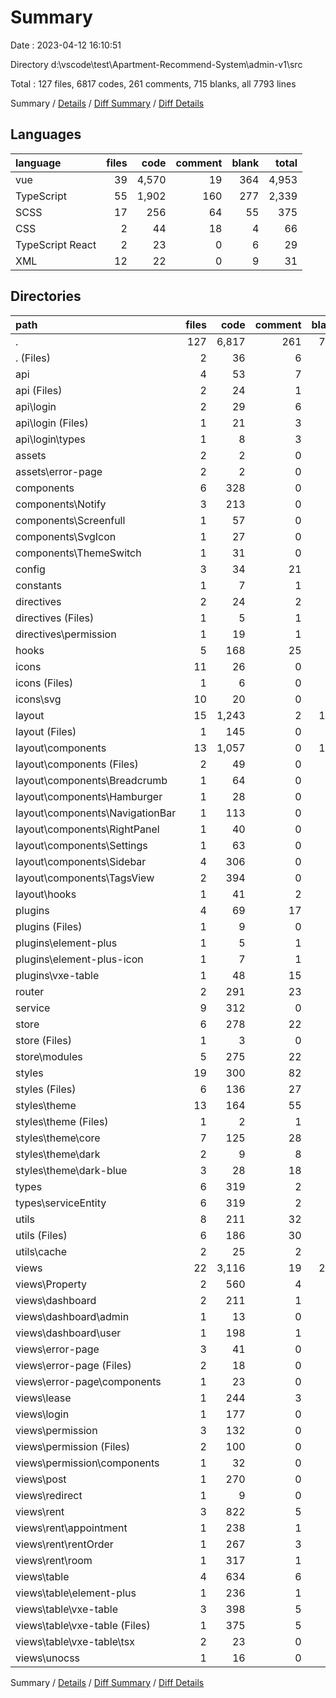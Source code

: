 # Summary

Date : 2023-04-12 16:10:51

Directory d:\\vscode\\test\\Apartment-Recommend-System\\admin-v1\\src

Total : 127 files,  6817 codes, 261 comments, 715 blanks, all 7793 lines

Summary / [Details](details.md) / [Diff Summary](diff.md) / [Diff Details](diff-details.md)

## Languages
| language | files | code | comment | blank | total |
| :--- | ---: | ---: | ---: | ---: | ---: |
| vue | 39 | 4,570 | 19 | 364 | 4,953 |
| TypeScript | 55 | 1,902 | 160 | 277 | 2,339 |
| SCSS | 17 | 256 | 64 | 55 | 375 |
| CSS | 2 | 44 | 18 | 4 | 66 |
| TypeScript React | 2 | 23 | 0 | 6 | 29 |
| XML | 12 | 22 | 0 | 9 | 31 |

## Directories
| path | files | code | comment | blank | total |
| :--- | ---: | ---: | ---: | ---: | ---: |
| . | 127 | 6,817 | 261 | 715 | 7,793 |
| . (Files) | 2 | 36 | 6 | 9 | 51 |
| api | 4 | 53 | 7 | 19 | 79 |
| api (Files) | 2 | 24 | 1 | 11 | 36 |
| api\\login | 2 | 29 | 6 | 8 | 43 |
| api\\login (Files) | 1 | 21 | 3 | 4 | 28 |
| api\\login\\types | 1 | 8 | 3 | 4 | 15 |
| assets | 2 | 2 | 0 | 0 | 2 |
| assets\\error-page | 2 | 2 | 0 | 0 | 2 |
| components | 6 | 328 | 0 | 33 | 361 |
| components\\Notify | 3 | 213 | 0 | 15 | 228 |
| components\\Screenfull | 1 | 57 | 0 | 9 | 66 |
| components\\SvgIcon | 1 | 27 | 0 | 5 | 32 |
| components\\ThemeSwitch | 1 | 31 | 0 | 4 | 35 |
| config | 3 | 34 | 21 | 8 | 63 |
| constants | 1 | 7 | 1 | 3 | 11 |
| directives | 2 | 24 | 2 | 4 | 30 |
| directives (Files) | 1 | 5 | 1 | 2 | 8 |
| directives\\permission | 1 | 19 | 1 | 2 | 22 |
| hooks | 5 | 168 | 25 | 43 | 236 |
| icons | 11 | 26 | 0 | 11 | 37 |
| icons (Files) | 1 | 6 | 0 | 2 | 8 |
| icons\\svg | 10 | 20 | 0 | 9 | 29 |
| layout | 15 | 1,243 | 2 | 134 | 1,379 |
| layout (Files) | 1 | 145 | 0 | 18 | 163 |
| layout\\components | 13 | 1,057 | 0 | 107 | 1,164 |
| layout\\components (Files) | 2 | 49 | 0 | 8 | 57 |
| layout\\components\\Breadcrumb | 1 | 64 | 0 | 11 | 75 |
| layout\\components\\Hamburger | 1 | 28 | 0 | 6 | 34 |
| layout\\components\\NavigationBar | 1 | 113 | 0 | 6 | 119 |
| layout\\components\\RightPanel | 1 | 40 | 0 | 5 | 45 |
| layout\\components\\Settings | 1 | 63 | 0 | 4 | 67 |
| layout\\components\\Sidebar | 4 | 306 | 0 | 31 | 337 |
| layout\\components\\TagsView | 2 | 394 | 0 | 36 | 430 |
| layout\\hooks | 1 | 41 | 2 | 9 | 52 |
| plugins | 4 | 69 | 17 | 10 | 96 |
| plugins (Files) | 1 | 9 | 0 | 2 | 11 |
| plugins\\element-plus | 1 | 5 | 1 | 2 | 8 |
| plugins\\element-plus-icon | 1 | 7 | 1 | 2 | 10 |
| plugins\\vxe-table | 1 | 48 | 15 | 4 | 67 |
| router | 2 | 291 | 23 | 11 | 325 |
| service | 9 | 312 | 0 | 65 | 377 |
| store | 6 | 278 | 22 | 33 | 333 |
| store (Files) | 1 | 3 | 0 | 3 | 6 |
| store\\modules | 5 | 275 | 22 | 30 | 327 |
| styles | 19 | 300 | 82 | 59 | 441 |
| styles (Files) | 6 | 136 | 27 | 21 | 184 |
| styles\\theme | 13 | 164 | 55 | 38 | 257 |
| styles\\theme (Files) | 1 | 2 | 1 | 1 | 4 |
| styles\\theme\\core | 7 | 125 | 28 | 29 | 182 |
| styles\\theme\\dark | 2 | 9 | 8 | 3 | 20 |
| styles\\theme\\dark-blue | 3 | 28 | 18 | 5 | 51 |
| types | 6 | 319 | 2 | 29 | 350 |
| types\\serviceEntity | 6 | 319 | 2 | 29 | 350 |
| utils | 8 | 211 | 32 | 32 | 275 |
| utils (Files) | 6 | 186 | 30 | 25 | 241 |
| utils\\cache | 2 | 25 | 2 | 7 | 34 |
| views | 22 | 3,116 | 19 | 212 | 3,347 |
| views\\Property | 2 | 560 | 4 | 39 | 603 |
| views\\dashboard | 2 | 211 | 1 | 20 | 232 |
| views\\dashboard\\admin | 1 | 13 | 0 | 2 | 15 |
| views\\dashboard\\user | 1 | 198 | 1 | 18 | 217 |
| views\\error-page | 3 | 41 | 0 | 6 | 47 |
| views\\error-page (Files) | 2 | 18 | 0 | 4 | 22 |
| views\\error-page\\components | 1 | 23 | 0 | 2 | 25 |
| views\\lease | 1 | 244 | 3 | 16 | 263 |
| views\\login | 1 | 177 | 0 | 6 | 183 |
| views\\permission | 3 | 132 | 0 | 15 | 147 |
| views\\permission (Files) | 2 | 100 | 0 | 10 | 110 |
| views\\permission\\components | 1 | 32 | 0 | 5 | 37 |
| views\\post | 1 | 270 | 0 | 22 | 292 |
| views\\redirect | 1 | 9 | 0 | 4 | 13 |
| views\\rent | 3 | 822 | 5 | 55 | 882 |
| views\\rent\\appointment | 1 | 238 | 1 | 17 | 256 |
| views\\rent\\rentOrder | 1 | 267 | 3 | 14 | 284 |
| views\\rent\\room | 1 | 317 | 1 | 24 | 342 |
| views\\table | 4 | 634 | 6 | 28 | 668 |
| views\\table\\element-plus | 1 | 236 | 1 | 13 | 250 |
| views\\table\\vxe-table | 3 | 398 | 5 | 15 | 418 |
| views\\table\\vxe-table (Files) | 1 | 375 | 5 | 9 | 389 |
| views\\table\\vxe-table\\tsx | 2 | 23 | 0 | 6 | 29 |
| views\\unocss | 1 | 16 | 0 | 1 | 17 |

Summary / [Details](details.md) / [Diff Summary](diff.md) / [Diff Details](diff-details.md)